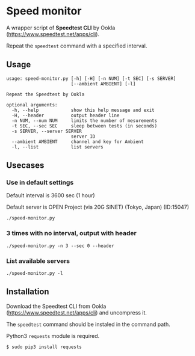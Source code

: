# Speed monitor
A wrapper script of **Speedtest CLI** by Ookla (https://www.speedtest.net/apps/cli).

Repeat the `speedtest` command with a specified interval.

## Usage
```
usage: speed-monitor.py [-h] [-H] [-n NUM] [-t SEC] [-s SERVER]
                        [--ambient AMBIENT] [-l]

Repeat the Speedtest by Ookla

optional arguments:
  -h, --help            show this help message and exit
  -H, --header          output header line
  -n NUM, --num NUM     limits the number of mesurements
  -t SEC, --sec SEC     sleep between tests (in seconds)
  -s SERVER, --server SERVER
                        server ID
  --ambient AMBIENT     channel and key for Ambient
  -l, --list            list servers
```

## Usecases
### Use in default settings
Default interval is 3600 sec (1 hour)

Default server is OPEN Project (via 20G SINET) (Tokyo, Japan) (ID:15047)
```
./speed-monitor.py
```
### 3 times with no interval, output with header
```
./speed-monitor.py -n 3 --sec 0 --header
```
### List available servers
```
./speed-monitor.py -l
```

## Installation
Download the Speedtest CLI from Ookla (https://www.speedtest.net/apps/cli) and uncompress it.

The `speedtest` command should be instaled in the command path.

Python3 `requests` module is required.
```
$ sudo pip3 install requests
```
